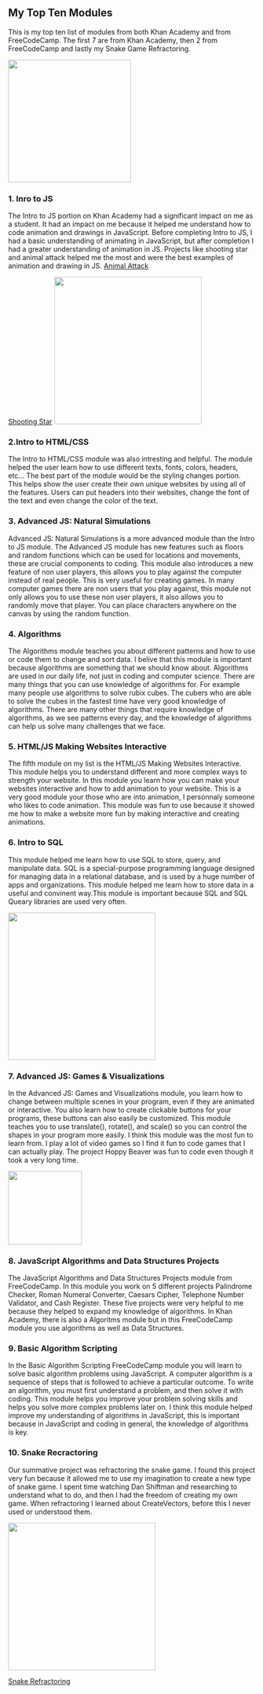 ## My Top Ten Modules

This is my top ten list of modules from both Khan Academy and from FreeCodeCamp. The first 7 are from Khan Academy, then 2 from FreeCodeCamp and lastly my Snake Game Refractoring.

<img src ="https://pbs.twimg.com/media/Di5JevtUUAAjRiz.jpg" height="250">

### 1. Inro to JS
The Intro to JS portion on Khan Academy had a significant impact on me as a student. It had an impact on me because it helped me understand how to code animation and drawings in JavaScript. Before completing Intro to JS, I had a basic understanding of animating in JavaScript, but after completion I had a greater understanding of animation in JS. Projects like shooting star and animal attack helped me the most and were the best examples of animation and drawing in JS.
[Animal Attack](https://www.khanacademy.org/computer-programming/spin-off-of-project-animal-attack/5909507775889408)

[Shooting Star](https://www.khanacademy.org/computer-programming/spin-off-of-project-shooting-star/5829477951569920)
<img src="https://user-images.githubusercontent.com/54958200/73408496-698e9380-42ca-11ea-94a2-42d25dad4903.png" height="300">
### 2.Intro to HTML/CSS
The Intro to HTML/CSS module was also intresting and helpful. The module helped the user learn how to use different texts, fonts, colors, headers, etc... The best part of the module would be the styling changes portion. This helps show the user create their own unique websites by using all of the features. Users can put headers into their websites, change the font of the text and even change the color of the text.

### 3. Advanced JS: Natural Simulations
Advanced JS: Natural Simulations is a more advanced module than the Intro to JS module. The Advanced JS module has new features such as floors and random functions which can be used for locations and movements, these are crucial components to coding. This module also introduces a new feature of non user players, this allows you to play against the computer instead of real people. This is very useful for creating games. In many computer games there are non users that you play against, this module not only allows you to use these non user players, it also allows you to randomly move that player. You can place characters anywhere on the canvas by using the random function.

### 4. Algorithms
The Algorithms module teaches you about different patterns and how to use or code them to change and sort data. I belive that this module is important because algorithms are something that we should know about. Algorithms are used in our daily life, not just in coding and computer science. There are many things that you can use knowledge of algorithms for. For example many people use algorithms to solve rubix cubes. The cubers who are able to solve the cubes in the fastest time have very good knowledge of algorithms. There are many other things that require knowledge of algorithms, as we see patterns every day, and the knowledge of algorithms can help us solve many challenges that we face.

### 5. HTML/JS Making Websites Interactive
The fifth module on my list is the HTML/JS Making Websites Interactive. This module helps you to understand different and more complex ways to strength your website. In this module you learn how you can make your websites interactive and how to add animation to your website. This is a very good module your those who are into animation, I personnaly someone who likes to code animation. This module was fun to use because it showed me how to make a website more fun by making interactive and creating animations.

### 6. Intro to SQL
This module helped me learn how to use SQL to store, query, and manipulate data. SQL is a special-purpose programming language designed for managing data in a relational database, and is used by a huge number of apps and organizations. This module helped me learn how to store data in a useful and convinent way.This module is important because SQL and SQL Queary libraries are used very often.

<img src ="https://user-images.githubusercontent.com/54958200/73414220-20473f80-42dc-11ea-950c-e86b1d787306.png" height="300">

### 7. Advanced JS: Games & Visualizations
In the Advanced JS: Games and Visualizations module, you learn how to change between multiple scenes in your program, even if they are animated or interactive. You also learn how to create clickable buttons for your programs, these buttons can also easily be customized. This module teaches you to use translate(), rotate(), and scale() so you can control the shapes in your program more easily. I think this module was the most fun to learn from. I play a lot of video games so I find it fun to code games that I can actually play. The project Hoppy Beaver was fun to code even though it took a very long time.


<img src ="https://d33wubrfki0l68.cloudfront.net/0e8fb97f2590158c63395ed372e4f861329b511e/7ed9d/assets/img/freecodecamp.jpg" height="150">

### 8. JavaScript Algorithms and Data Structures Projects
The JavaScript Algorithms and Data Structures Projects module from FreeCodeCamp. In this module you work on 5 different projects Palindrome Checker, Roman Numeral Converter, Caesars Cipher, Telephone Number Validator, and Cash Register. These five projects were very helpful to me because they helped to expand my knowledge of algorithms. In Khan Academy, there is also a Algoritms module but in this FreeCodeCamp module you use algorithms as well as Data Structures.

### 9. Basic Algorithm Scripting
In the Basic Algorithm Scripting FreeCodeCamp module you will learn to solve basic algorithm problems using JavaScript. A computer algorithm is a sequence of steps that is followed to achieve a particular outcome. To write an algorithm, you must first understand a problem, and then solve it with coding. This module helps you improve your problem solving skills and helps you solve more complex problems later on. I think this module helped improve my understanding of algorithms in JavaScript, this is important because in JavaScript and coding in general, the knowledge of algorithms is key.

### 10. Snake Recractoring
Our summative project was refractoring the snake game. I found this project very fun because it allowed me to use my imagination to create a new type of snake game. I spent time watching Dan Shiftman and researching to understand what to do, and then I had the freedom of creating my own game. When refractoring I learned about CreateVectors, before this I never used or understood them. 

<img src="https://user-images.githubusercontent.com/54958200/73407651-ca689c80-42c7-11ea-932d-63c1211d4253.png" height="300">
 
[Snake Refractoring](https://editor.p5js.org/vshar3/sketches/ZOss-gcAI)
